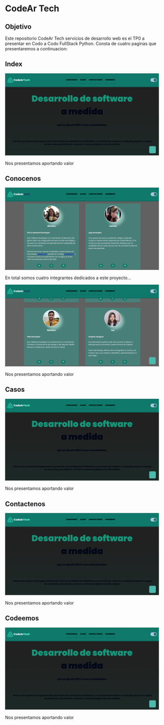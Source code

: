 # CodeAr Tech
## Objetivo 
Este repositorio  CodeAr  Tech  servicios  de  desarrollo web  es  el  TP0  a  presentar  en  Codo  a  Codo  FullStack Python. 
Consta de cuatro paginas que presentaremos a continuacion:
## Index 
<picture>
  <img alt="Shows an illustrated sun in light mode and a moon with stars in dark mode." src="assets/imgs/img-web-01.png">
</picture>

Nos presentamos aportando valor 

## Conocenos 
<picture>
  <img alt="Shows an illustrated sun in light mode and a moon with stars in dark mode." src="assets/imgs/img-web-02.png">
</picture>

En total somos cuatro integrantes dedicados a este proyecto...

<picture>
  <img alt="Shows an illustrated sun in light mode and a moon with stars in dark mode." src="assets/imgs/img-web-03.png">
</picture>

Nos presentamos aportando valor

## Casos 
<picture>
  <img alt="Shows an illustrated sun in light mode and a moon with stars in dark mode." src="assets/imgs/img-web-01.png">
</picture>

Nos presentamos aportando valor

## Contactenos 
<picture>
  <img alt="Shows an illustrated sun in light mode and a moon with stars in dark mode." src="assets/imgs/img-web-01.png">
</picture>

Nos presentamos aportando valor
## Codeemos 
<picture>
  <img alt="Shows an illustrated sun in light mode and a moon with stars in dark mode." src="assets/imgs/img-web-01.png">
</picture>

Nos presentamos aportando valor